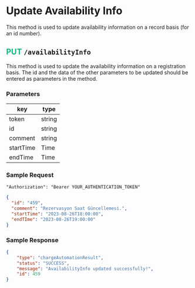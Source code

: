 # Update Availability Info
This method is used to update availability information on a record basis (for an id number).

## <span style="color:#10b981">PUT</span> `/availabilityInfo`
This method is used to update the availability information on a registration basis. The id and the data of the other parameters to be updated should be entered as parameters in the method.

### Parameters
| key          | type    |
|--------------|---------|
| token        | string  |
| id           | string  |
| comment      | string  |
| startTime    | Time    |
| endTime      | Time    |

### Sample Request
```
"Authorization": "Bearer YOUR_AUTHENTICATION_TOKEN"
```
```json
{
  "id": "459",
  "comment": "Rezervasyon Saat Güncellemesi.",
  "startTime": "2023-08-26T18:00:00",
  "endTİme": "2023-08-26T19:00:00"
}
```

### Sample Response
```json
{
    "type": "chargeAutomationResult",
    "status": "SUCCESS",
    "message": "AvailabilityInfo updated successfully!",
    "id": 459
}
```